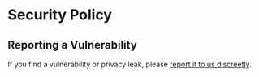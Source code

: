 # Security Policy

## Reporting a Vulnerability

If you find a vulnerability or privacy leak, please [report it to us discreetly](https://hello.flirtu.al/support/tickets/new).
